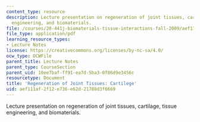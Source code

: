 ```yaml
---
content_type: resource
description: Lecture presentation on regeneration of joint tissues, cartilage, tissue
  engineering, and biomaterials.
file: /courses/20-441j-biomaterials-tissue-interactions-fall-2009/aef111af2f12e736e62d21788d3f6669_MIT20_441JF09_lec21a_ms.pdf
file_type: application/pdf
learning_resource_types:
- Lecture Notes
license: https://creativecommons.org/licenses/by-nc-sa/4.0/
ocw_type: OCWFile
parent_title: Lecture Notes
parent_type: CourseSection
parent_uid: 10ee7baf-ff91-ea7d-5ba3-0f86d9e3456c
resourcetype: Document
title: 'Regeneration of Joint Tissues: Cartilege'
uid: aef111af-2f12-e736-e62d-21788d3f6669
---
```

Lecture presentation on regeneration of joint tissues, cartilage, tissue engineering, and biomaterials.